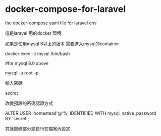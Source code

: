# docker-compose-for-laravel

the docker-compose yaml file for laravel env

這是laravel 用的docker 環境

如果是使用mysql 8以上的版本 需要進入mysql的container

docker exec -it mysql /bin/bash

 #for mysql 8.0 above

 mysql -u root -p

輸入密碼

 secret

改變預設的密碼認證方式


 ALTER USER 'homestead'@'%' IDENTIFIED WITH mysql_native_password BY 'secret';

其餘密碼部分請自行在檔案內設定
